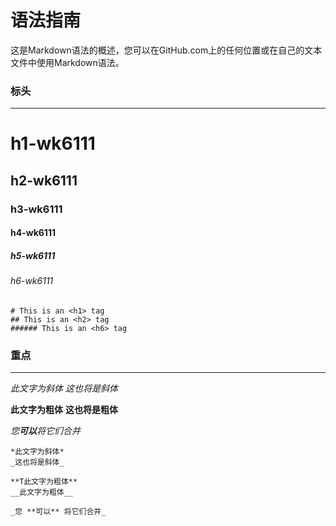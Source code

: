 # 语法指南
这是Markdown语法的概述，您可以在GitHub.com上的任何位置或在自己的文本文件中使用Markdown语法。

### 标头
---
# h1-wk6111
## h2-wk6111
### h3-wk6111
#### h4-wk6111
##### h5-wk6111
###### h6-wk6111

```
# This is an <h1> tag
## This is an <h2> tag
###### This is an <h6> tag
```

### 重点
---

*此文字为斜体*
_这也将是斜体_

**此文字为粗体**
__这也将是粗体__

_您**可以**将它们合并_

```
*此文字为斜体*
_这也将是斜体_

**T此文字为粗体**
__此文字为粗体__

_您 **可以** 将它们合并_
```
